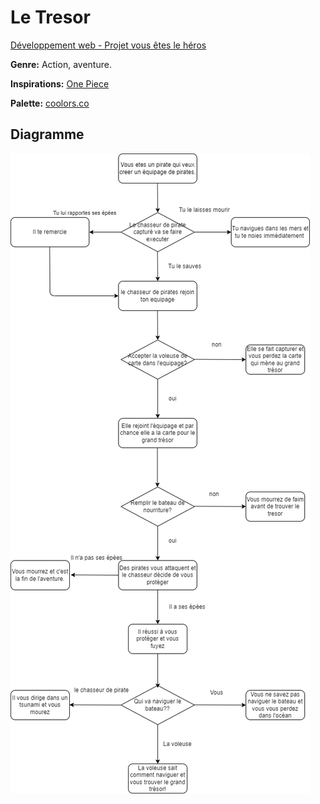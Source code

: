 # Le Tresor

[Développement web - Projet vous êtes le héros](https://smnarnold.com/projets/vous-etes-le-heros)

**Genre:** Action, aventure.

**Inspirations:** [One Piece](https://fr.wikipedia.org/wiki/One_Piece)

**Palette:** [coolors.co](https://coolors.co/333333-051f34-027495-01a9c1-bad6db-f4f5f5-ffffff)

## Diagramme

![Diagramme](assets/drawio/schema.png)
